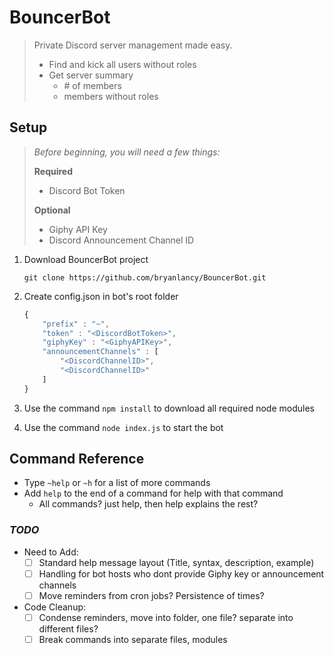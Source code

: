 # BouncerBot
> Private Discord server management made easy.
> - Find and kick all users without roles
> - Get server summary
>   - \# of members
>   - members without roles

## Setup
> *Before beginning, you will need a few things:*  
>
>    **Required**
>    - Discord Bot Token
>
>    **Optional**
>    - Giphy API Key
>    - Discord Announcement Channel ID
1. Download BouncerBot project  

    `git clone https://github.com/bryanlancy/BouncerBot.git`

1. Create config.json in bot's root folder  
    ```js
    {
        "prefix" : "~",
        "token" : "<DiscordBotToken>",
        "giphyKey" : "<GiphyAPIKey>",
        "announcementChannels" : [
            "<DiscordChannelID>",
            "<DiscordChannelID>"
        ]
    }
    ```

1. Use the command `npm install` to download all required node modules
1. Use the command `node index.js` to start the bot

## Command Reference
- Type `~help` or `~h` for a list of more commands
- Add `help` to the end of a command for help with that command
    - All commands? just help, then help explains the rest?

### _TODO_
- Need to Add:
    - [ ] Standard help message layout (Title, syntax, description, example)
    - [ ] Handling for bot hosts who dont provide Giphy key or announcement channels
    - [ ] Move reminders from cron jobs? Persistence of times?
- Code Cleanup:
    - [ ] Condense reminders, move into folder, one file? separate into different files?
    - [ ] Break commands into separate files, modules
